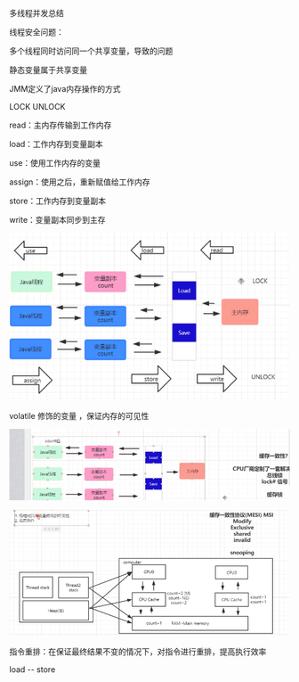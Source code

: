 多线程并发总结

线程安全问题：

多个线程同时访问同一个共享变量，导致的问题

静态变量属于共享变量



JMM定义了java内存操作的方式

LOCK  UNLOCK   

read：主内存传输到工作内存

load：工作内存到变量副本

use：使用工作内存的变量

assign：使用之后，重新赋值给工作内存

store：工作内存到变量副本

write：变量副本同步到主存

![1532227922076](1532227922076.png)





volatile 修饰的变量 ，保证内存的可见性



![1532227546220](1532227546220.png)



![1532227464295](1532227464295.png)





指令重排：在保证最终结果不变的情况下，对指令进行重排，提高执行效率

load  -- store 

